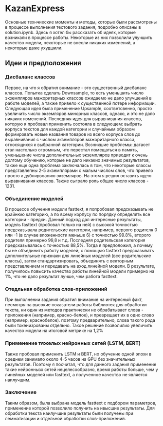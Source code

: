 # KazanExpress
Основные технчиеские моменты и методы, которые были рассмотрены в процессе выполнения тестового задания, подробно описаны в solution.ipynb.
Здесь я хотел бы рассказать об идеях, которые возникали в процессе работы. Некоторые из них позволили улучшить качество модели,
некоторые не внесли никаких изменений, а некоторые даже ухудшили.

## Идеи и предположения

### Дисбаланс классов

Первое, на что я обратил внимание - это существенный дисбаланс классов. Попытка сделать Downsample, то есть уменьшить число 
экземпляров мажоритарных классов ожидаемо не дало улучшений в работе моделей, а также привело к существенной потере информации.
Следующая идея была применение Upsample, соответсвенно, просто увеличить число экземляров минорных классов, однако, и это не дало
никаких изменений. Последняя идея для выравнивания классов, которую я пробовал применить состояла в следующем: выбрать корпуса
текстов для каждой категории и случайным образом формировать новые названия товаров из всего корпуса слов до выравнивания с числом 
экземпляров мажоритарного класса, относящихся к выбранной категории. Возникшие проблемы: датасет стал настолько огромным, что перестал
помещаться в память, уменьшение числа дополнительных экземпляров приводит к очень долгому обучению, которые не дало никаких значимых 
результатов, также еще одна проблема заключалась в том, что некоторые классы представлепны 2-5 экземплярами с малым числом слов, что
привело просто к дублирвоанию экземляров. На этом я решил оставить идею выравнивания классов. Также сыграло роль общее число классов - 1231.

### Объединение моделей

В процессе обучения модели fasttext, я попробовал предсказывать не крайнюю категорию, а по всему корпусу по порядку определять все категории - предки. 
Данный подход дал интересные результаты, модель fasttext (пробовал только на ней) с высокой точностью предсказывала родительские категории, например, 
первого родителя 0 или -1 (в случае вложенности меньше 6) с точностью 99.8%, второго родителя примерно 99,8 и т.д. Последняя
родительская категория предсказывалась с точностью 88,5%. Тогда я предположил, а почему бы не объединить работу моделей, с помощью fasttext 
предсказывать дополнительные признаки для линейных моделей (все родительские классы), затем стандартизировать, объединять с векторным представлением
и передавать на вход линейной модели. В результате, получилось повысить качество работы линейной модели примерно на 1%, что не дало результат лучше, чем
работа fasttext.

### Отедльная обработка слов-приложений

При выполнении задания обратил внимание на интересный факт, несмотря на высокие показатели работы библиотек для обработки текста, ни один из методов практически не обрабатывает слова - приложения (например, красно-белое), и преврещает их в одно слово (например, краснобелое). поэтому предварительно, слова такого рода были токенизрованы отдельно. Такое решение позволилио увеличить качество модели на итоговой метрике на 1,2%

### Применение тяжелых нейронных сетей (LSTM, BERT)

Также пробовал применить LSTM и BERT, но обучение одной эпохи в среднем занимало около 4-5 часов на GPU без значительных результатов. Поэтому я посчитал, что
для данного задания применение такие нейроннызх сетей нецелесообразно, время работы больше, чем у линейных моделей или fasttext, а полученное качество не является
наилучшим.

### Заключение

Таким образом, была выбрана модель fasttext с подбором параметров, применение которой позволило получить на ивысшие результаты. Для обработки текста наилучшие результаты были получены при лемматизации и отдельной обработки слов-приложений.
